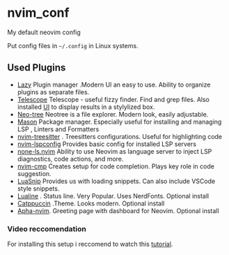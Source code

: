 # nvim_conf
My default neovim config

Put config files in `~/.config` in Linux systems.

## Used Plugins

- [Lazy](https://github.com/folke/lazy.nvim) Plugin manager .Modern UI an easy to use. Ability to organize plugins as separate files.
- [Telescope](https://github.com/nvim-telescope/telescope.nvim) Telescope - useful fizzy finder. Find and grep files. Also installed [UI](https://github.com/nvim-telescope/telescope-ui-select.nvim) to display results in a stylylized box.
- [Neo-tree](https://github.com/nvim-neo-tree/neo-tree.nvim) Neotree is a file explorer. Modern look, easily adjustable.
- [Mason](https://github.com/williamboman/mason.nvim) Package manager. Especially useful for installing and managing LSP , Linters and Formatters
- [nvim-treesitter](https://github.com/nvim-treesitter/nvim-treesitter) . Treesitters configurations. Useful for highlighting code
- [nvim-lspconfig](https://github.com/neovim/nvim-lspconfig) Provides basic config for installed LSP servers
- [none-ls.nvim](https://github.com/nvimtools/none-ls.nvim) Ability to use Neovim as language server to inject LSP diagnostics, code actions, and more.
- [nvim-cmp](https://github.com/hrsh7th/nvim-cmp) Creates setup for code completion. Plays key role in code suggestion.
- [LuaSnip](https://github.com/L3MON4D3/LuaSnip) Provides us with loading snippets. Can also include VSCode style snippets.
- [Lualine](https://github.com/nvim-lualine/lualine.nvim) . Status line. Very Popular. Uses NerdFonts. Optional install
- [Catppuccin](https://github.com/catppuccin/nvim) .Theme. Looks modern. Optional install
- [Apha-nvim](https://github.com/goolord/alpha-nvim). Greeting page with dashboard for Neovim. Optional install


### Video reccomendation

For installing this setup i reccomend to watch this [tutorial](https://youtube.com/playlist?list=PLsz00TDipIffreIaUNk64KxTIkQaGguqn&si=DXYKgarcPZyM9D1W).


